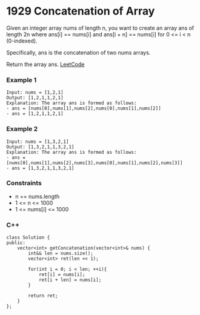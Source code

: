 # 1929 Concatenation of Array

Given an integer array nums of length n, you want to create an array ans of length 2n where ans[i] == nums[i] and ans[i + n] == nums[i] for 0 <= i < n (0-indexed).

Specifically, ans is the concatenation of two nums arrays.

Return the array ans.
[LeetCode](https://leetcode.cn/problems/concatenation-of-array/)

### Example 1

```
Input: nums = [1,2,1]
Output: [1,2,1,1,2,1]
Explanation: The array ans is formed as follows:
- ans = [nums[0],nums[1],nums[2],nums[0],nums[1],nums[2]]
- ans = [1,2,1,1,2,1]
```

### Example 2

```
Input: nums = [1,3,2,1]
Output: [1,3,2,1,1,3,2,1]
Explanation: The array ans is formed as follows:
- ans = [nums[0],nums[1],nums[2],nums[3],nums[0],nums[1],nums[2],nums[3]]
- ans = [1,3,2,1,1,3,2,1]
```

### Constraints

* n == nums.length
* 1 <= n <= 1000
* 1 <= nums[i] <= 1000


### C++ 

```
class Solution {
public:
    vector<int> getConcatenation(vector<int>& nums) {
        int&& len = nums.size();
        vector<int> ret(len << 1);

        for(int i = 0; i < len; ++i){
            ret[i] = nums[i];
            ret[i + len] = nums[i];
        }

        return ret;
    }
};
```